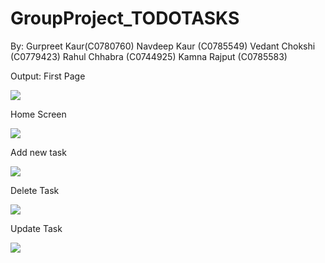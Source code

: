 # GroupProject_TODOTASKS
By:
Gurpreet Kaur(C0780760)
Navdeep Kaur (C0785549)
Vedant	Chokshi (C0779423)
Rahul Chhabra (C0744925)
Kamna Rajput (C0785583)


Output:
First Page

![](images/5.jpg)

Home Screen

![](images/1.jpg)

Add new task

![](images/2.jpg)

Delete Task

![](images/3.jpg)

Update Task

![](images/4.jpg)

